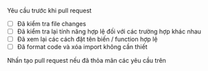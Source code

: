 Yêu cầu trước khi pull request

- [ ] Đã kiểm tra file changes
- [ ] Đã kiểm tra lại tính năng hợp lệ đối với các trường hợp khác nhau
- [ ] Đã xem lại các cách đặt tên biến / function hợp lệ
- [ ] Đã format code và xóa import không cần thiết

Nhấn tạo pull request nếu đã thỏa mãn các yêu cầu trên

